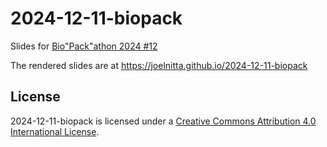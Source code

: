 # 2024-12-11-biopack

Slides for [Bio"Pack"athon 2024 #12](https://biopackathon.connpass.com/event/332275/)

The rendered slides are at <https://joelnitta.github.io/2024-12-11-biopack>

## License

2024-12-11-biopack is licensed under a [Creative Commons Attribution 4.0 International License](https://creativecommons.org/licenses/by/4.0/).

